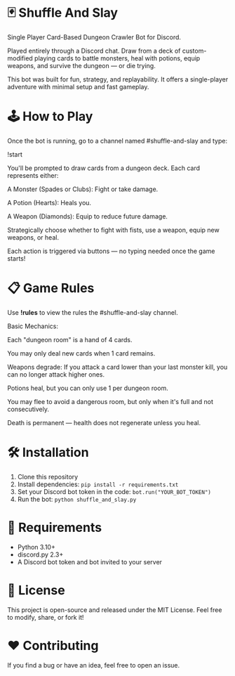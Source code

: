# 🃏 Shuffle And Slay
Single Player Card-Based Dungeon Crawler Bot for Discord.

Played entirely through a Discord chat. Draw from a deck of custom-modified playing cards to battle monsters, heal with potions, equip weapons, and survive the dungeon — or die trying.

This bot was built for fun, strategy, and replayability. It offers a single-player adventure with minimal setup and fast gameplay.

# 🕹️ How to Play

Once the bot is running, go to a channel named #shuffle-and-slay and type:

!start

You'll be prompted to draw cards from a dungeon deck. Each card represents either:

A Monster (Spades or Clubs): Fight or take damage.

A Potion (Hearts): Heals you.

A Weapon (Diamonds): Equip to reduce future damage.

Strategically choose whether to fight with fists, use a weapon, equip new weapons, or heal.

Each action is triggered via buttons — no typing needed once the game starts!

# 📋 Game Rules
Use **!rules** to view the rules the #shuffle-and-slay channel.

Basic Mechanics:

Each "dungeon room" is a hand of 4 cards.

You may only deal new cards when 1 card remains.

Weapons degrade: If you attack a card lower than your last monster kill, you can no longer attack higher ones.

Potions heal, but you can only use 1 per dungeon room.

You may flee to avoid a dangerous room, but only when it's full and not consecutively.

Death is permanent — health does not regenerate unless you heal.

# 🛠️ Installation
1. Clone this repository
2. Install dependencies: `pip install -r requirements.txt`
3. Set your Discord bot token in the code: `bot.run("YOUR_BOT_TOKEN")`
4. Run the bot: `python shuffle_and_slay.py`

# 🔧 Requirements
- Python 3.10+
- discord.py 2.3+
- A Discord bot token and bot invited to your server


# 📜 License
This project is open-source and released under the MIT License.
Feel free to modify, share, or fork it!

# ❤️ Contributing
If you find a bug or have an idea, feel free to open an issue.

